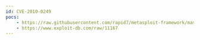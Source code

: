 ```yaml
---
id: CVE-2010-0249
pocs:
    - https://raw.githubusercontent.com/rapid7/metasploit-framework/master/modules/exploits/windows/browser/ms10_002_aurora.rb
    - https://www.exploit-db.com/raw/11167
---
```

